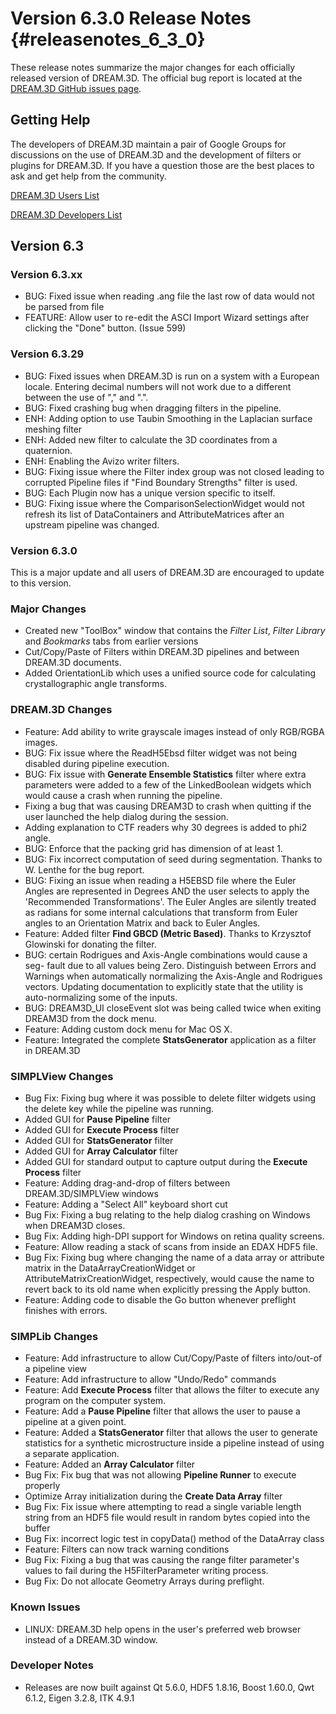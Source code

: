 Version 6.3.0 Release Notes {#releasenotes_6_3_0}
===========

These release notes summarize the major changes for each officially released version of DREAM.3D. The official bug report is located at the [DREAM.3D GitHub issues page](https://github.com/DREAM3D/DREAM3D/issues).

## Getting Help ##

The developers of DREAM.3D maintain a pair of Google Groups for discussions on the use of DREAM.3D and the development of filters or plugins for DREAM.3D. If you have a question those are the best places to ask and get help from the community.

[DREAM.3D Users List](https://groups.google.com/forum/?/dream3d-users#!forum/dream3d-users)

[DREAM.3D Developers List](https://groups.google.com/forum/?hl=en#!forum/dream3d-developers)

## Version 6.3 ##


### Version 6.3.xx ###

+ BUG: Fixed issue when reading .ang file the last row of data would not be parsed from file
+ FEATURE: Allow user to re-edit the ASCI Import Wizard settings after clicking the "Done" button. (Issue 599)

### Version 6.3.29 ###

+ BUG: Fixed issues when DREAM.3D is run on a system with a European locale. Entering decimal numbers will not work due to a different between the use of "," and ".".
+ BUG: Fixed crashing bug when dragging filters in the pipeline.
+ ENH: Adding option to use Taubin Smoothing in the Laplacian surface meshing filter
+ ENH: Added new filter to calculate the 3D coordinates from a quaternion.
+ ENH: Enabling the Avizo writer filters.
+ BUG: Fixing issue where the Filter index group was not closed leading to corrupted Pipeline files if "Find Boundary Strengths" filter is used.
+ BUG: Each Plugin now has a unique version specific to itself.
+ BUG: Fixing issue where the ComparisonSelectionWidget would not refresh its list of DataContainers and AttributeMatrices after an upstream pipeline was changed.


### Version 6.3.0 ###

This is a major update and all users of DREAM.3D are encouraged to update to this version.

### Major Changes ###
+ Created new "ToolBox" window that contains the *Filter List*, *Filter Library* and *Bookmarks* tabs from earlier versions
+ Cut/Copy/Paste of Filters within DREAM.3D pipelines and between DREAM.3D documents.
+ Added OrientationLib which uses a unified source code for calculating crystallographic angle transforms.

### DREAM.3D Changes ###

+ Feature: Add ability to write grayscale images instead of only RGB/RGBA images.
+ BUG: Fix issue where the ReadH5Ebsd filter widget was not being disabled during pipeline execution.
+ BUG: Fix issue with **Generate Ensemble Statistics** filter where extra parameters were added to a few of the LinkedBoolean widgets which would cause a crash when running the pipeline.
+ Fixing a bug that was causing DREAM3D to crash when quitting if the user launched the help dialog during the session.
+ Adding explanation to CTF readers why 30 degrees is added to phi2 angle.
+ BUG: Enforce that the packing grid has dimension of at least 1.
+ BUG: Fix incorrect computation of seed during segmentation. Thanks to W. Lenthe for the bug report.
+ BUG: Fixing an issue when reading a H5EBSD file where the Euler Angles are represented in Degrees AND the user selects to apply the 'Recommended Transformations'. The Euler Angles are silently treated as radians for some internal calculations that transform from Euler angles to an Orientation Matrix and back to Euler Angles.
+ Feature: Added filter **Find GBCD (Metric Based)**. Thanks to Krzysztof Glowinski for donating the filter.
+ BUG: certain Rodrigues and Axis-Angle combinations would cause a seg- fault due to all values being Zero. Distinguish between Errors and Warnings when automatically normalizing the Axis-Angle and Rodrigues vectors. Updating documentation to explicitly state that the utility is auto-normalizing some of the inputs.
+ BUG: DREAM3D\_UI closeEvent slot was being called twice when exiting DREAM3D from the dock menu.
+ Feature: Adding custom dock menu for Mac OS X.
+ Feature: Integrated the complete **StatsGenerator** application as a filter in DREAM.3D 

### SIMPLView Changes ###
+ Bug Fix: Fixing bug where it was possible to delete filter widgets using the delete key while the pipeline was running.
+ Added GUI for **Pause Pipeline** filter
+ Added GUI for **Execute Process** filter
+ Added GUI for **StatsGenerator** filter
+ Added GUI for **Array Calculator** filter
+ Added GUI for standard output to capture output during the **Execute Process** filter
+ Feature: Adding drag-and-drop of filters between DREAM.3D/SIMPLView windows
+ Feature: Adding a "Select All" keyboard short cut
+ Bug Fix: Fixing a bug relating to the help dialog crashing on Windows when DREAM3D closes.
+ Bug Fix: Adding high-DPI support for Windows on retina quality screens.
+ Feature: Allow reading a stack of scans from inside an EDAX HDF5 file.
+ Bug Fix: Fixing bug where changing the name of a data array or attribute matrix in the DataArrayCreationWidget or AttributeMatrixCreationWidget, respectively, would cause the name to revert back to its old name when explicitly pressing the Apply button.
+ Feature: Adding code to disable the Go button whenever preflight finishes with errors.


### SIMPLib Changes ###
+ Feature: Add infrastructure to allow Cut/Copy/Paste of filters into/out-of a pipeline view
+ Feature: Add infrastructure to allow "Undo/Redo" commands
+ Feature: Add **Execute Process** filter that allows the filter to execute any program on the computer system.
+ Feature: Add a **Pause Pipeline** filter that allows the user to pause a pipeline at a given point.
+ Feature: Added a **StatsGenerator** filter that allows the user to generate statistics for a synthetic microstructure inside a pipeline instead of using a separate application.
+ Feature: Added an **Array Calculator** filter
+ Bug Fix: Fix bug that was not allowing **Pipeline Runner** to execute properly
+ Optimize Array initialization during the **Create Data Array** filter
+ Bug Fix: Fix issue where attempting to read a single variable length string from an HDF5 file would result in random bytes copied into the buffer
+ Bug Fix: incorrect logic test in copyData() method of the DataArray class
+ Feature: Filters can now track warning conditions
+ Bug Fix: Fixing a bug that was causing the range filter parameter's values to fail during the H5FilterParameter writing process.
+ Bug Fix: Do not allocate Geometry Arrays during preflight.

### Known Issues ###

+ LINUX: DREAM.3D help opens in the user's preferred web browser instead of a DREAM.3D window.

### Developer Notes ###

+ Releases are now built against Qt 5.6.0, HDF5 1.8.16, Boost 1.60.0, Qwt 6.1.2, Eigen 3.2.8, ITK 4.9.1

